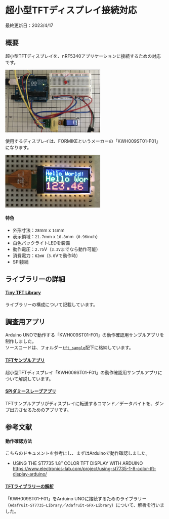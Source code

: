 # 超小型TFTディスプレイ接続対応

最終更新日：2023/4/17

## 概要

超小型TFTディスプレイを、nRF5340アプリケーションに接続するための対応です。

<img src="assets01/0001.jpg" width="300">

使用するディスプレイは、FORMIKEというメーカーの「KWH009ST01-F01」になります。

<img src="assets01/0003.jpg" width="300">

#### 特色
- 外形寸法：`28`mm x `14`mm
- 表示領域：`21.7`mm x `10.8`mm（`0.96`inch）
- 白色バックライトLEDを装備
- 動作電圧：`2.75`V（`3.3V`までなら動作可能）
- 消費電力：`62mW`（`3.0`Vで動作時）
- SPI接続

## ライブラリーの詳細

#### [Tiny TFT Library](../TFT/tiny_tft_lib/README.md)
ライブラリーの構成について記載しています。

## 調査用アプリ
Arduino UNOで動作する「KWH009ST01-F01」の動作確認用サンプルアプリを制作しました。<br>
ソースコードは、フォルダー[`tft_sample`](../../TFT/tft_sample)配下に格納しています。

#### [TFTサンプルアプリ](../TFT/tft_sample/README.md)
超小型TFTディスプレイ「KWH009ST01-F01」の動作確認用サンプルアプリについて解説しています。

#### [SPIダミースレーブアプリ](../TFT/dummy_slave)
TFTサンプルアプリがディスプレイに転送するコマンド／データバイトを、ダンプ出力させるためのアプリです。

## 参考文献

#### 動作確認方法

こちらのドキュメントを参考にし、まずはArduinoで動作確認しました。

- USING THE ST7735 1.8″ COLOR TFT DISPLAY WITH ARDUINO<br>
https://www.electronics-lab.com/project/using-st7735-1-8-color-tft-display-arduino/

#### [TFTライブラリーの解析](../TFT/ADATFTLIB.md)
「KWH009ST01-F01」をArduino UNOに接続するためのライブラリー（`Adafruit-ST7735-Library`／`Adafruit-GFX-Library`）について、解析を行いました。
